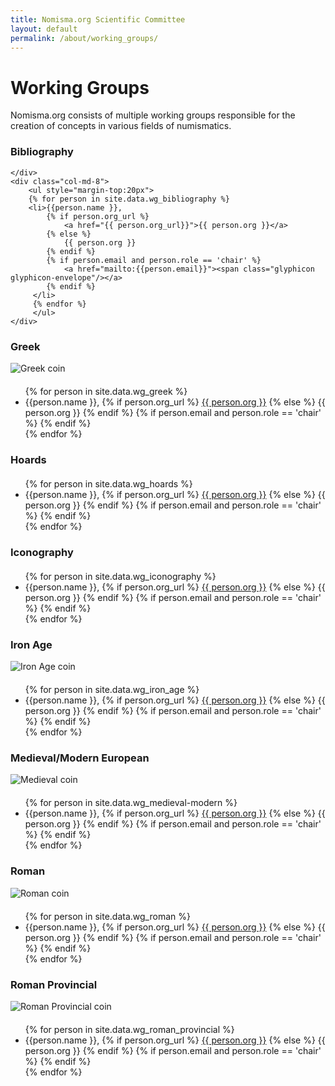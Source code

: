 ```yaml
---
title: Nomisma.org Scientific Committee
layout: default
permalink: /about/working_groups/
---
```


# Working Groups
Nomisma.org consists of multiple working groups responsible for the creation of concepts in various fields of numismatics.

<div class="row section">
	<div class="col-md-4 text-center">
		<h3>Bibliography</h3>	

	</div>
	<div class="col-md-8">
		<ul style="margin-top:20px">
		{% for person in site.data.wg_bibliography %}
		<li>{{person.name }}, 
			{% if person.org_url %}
			    <a href="{{ person.org_url}}">{{ person.org }}</a>
			{% else %}
			    {{ person.org }}
			{% endif %}
			{% if person.email and person.role == 'chair' %}
				<a href="mailto:{{person.email}}"><span class="glyphicon glyphicon-envelope"/></a>
			{% endif %}
		 </li>
		 {% endfor %}
		 </ul>
	</div>
</div>
<div class="row section">
	<div class="col-md-4 text-center">
		<h3>Greek</h3>
		<img src="{{site.baseurl}}/images/greek.jpg" alt="Greek coin"/>
	</div>
	<div class="col-md-8">
		<ul style="margin-top:20px">
		{% for person in site.data.wg_greek %}
		<li>{{person.name }}, 
			{% if person.org_url %}
			    <a href="{{ person.org_url}}">{{ person.org }}</a>
			{% else %}
			    {{ person.org }}
			{% endif %}
			{% if person.email and person.role == 'chair' %}
				<a href="mailto:{{person.email}}"><span class="glyphicon glyphicon-envelope"/></a>
			{% endif %}
		 </li>
		 {% endfor %}
		 </ul>
	</div>
</div>
<div class="row section">
	<div class="col-md-4 text-center">
		<h3>Hoards</h3>
	</div>
	<div class="col-md-8">
		<ul style="margin-top:20px">
		{% for person in site.data.wg_hoards %}
		<li>{{person.name }}, 
			{% if person.org_url %}
			    <a href="{{ person.org_url}}">{{ person.org }}</a>
			{% else %}
			    {{ person.org }}
			{% endif %}
			{% if person.email and person.role == 'chair' %}
				<a href="mailto:{{person.email}}"><span class="glyphicon glyphicon-envelope"/></a>
			{% endif %}
		 </li>
		 {% endfor %}
		 </ul>
	</div>
</div>
<div class="row section">
	<div class="col-md-4 text-center">
		<h3>Iconography</h3>	
	</div>
	<div class="col-md-8">
		<ul style="margin-top:20px">
		{% for person in site.data.wg_iconography %}
		<li>{{person.name }}, 
			{% if person.org_url %}
			    <a href="{{ person.org_url}}">{{ person.org }}</a>
			{% else %}
			    {{ person.org }}
			{% endif %}
			{% if person.email and person.role == 'chair' %}
				<a href="mailto:{{person.email}}"><span class="glyphicon glyphicon-envelope"/></a>
			{% endif %}
		 </li>
		 {% endfor %}
		 </ul>
	</div>
</div>
<div class="row section">
	<div class="col-md-4 text-center">
		<h3>Iron Age</h3>		
		<img src="{{site.baseurl}}/images/iron_age.jpg" alt="Iron Age coin"/>
	</div>
	<div class="col-md-8">
		<ul style="margin-top:20px">
		{% for person in site.data.wg_iron_age %}
		<li>{{person.name }}, 
			{% if person.org_url %}
			    <a href="{{ person.org_url}}">{{ person.org }}</a>
			{% else %}
			    {{ person.org }}
			{% endif %}
			{% if person.email and person.role == 'chair' %}
				<a href="mailto:{{person.email}}"><span class="glyphicon glyphicon-envelope"/></a>
			{% endif %}
		 </li>
		 {% endfor %}
		 </ul>
	</div>
</div>
<div class="row section">
	<div class="col-md-4 text-center">
		<h3>Medieval/Modern European</h3>		
		<img src="{{site.baseurl}}/images/medieval.jpg" alt="Medieval coin"/>
	</div>
	<div class="col-md-8">
		<ul style="margin-top:20px">
		{% for person in site.data.wg_medieval-modern %}
		<li>{{person.name }}, 
			{% if person.org_url %}
			    <a href="{{ person.org_url}}">{{ person.org }}</a>
			{% else %}
			    {{ person.org }}
			{% endif %}
			{% if person.email and person.role == 'chair' %}
				<a href="mailto:{{person.email}}"><span class="glyphicon glyphicon-envelope"/></a>
			{% endif %}
		 </li>
		 {% endfor %}
		 </ul>
	</div>
</div>
<div class="row section">
	<div class="col-md-4 text-center">
		<h3>Roman</h3>		
		<img src="{{site.baseurl}}/images/roman.jpg" alt="Roman coin"/>
	</div>
	<div class="col-md-8">
		<ul style="margin-top:20px">
		{% for person in site.data.wg_roman %}
		<li>{{person.name }}, 
			{% if person.org_url %}
			    <a href="{{ person.org_url}}">{{ person.org }}</a>
			{% else %}
			    {{ person.org }}
			{% endif %}
			{% if person.email and person.role == 'chair' %}
				<a href="mailto:{{person.email}}"><span class="glyphicon glyphicon-envelope"/></a>
			{% endif %}
		 </li>
		 {% endfor %}
		 </ul>
	</div>
</div>
<div class="row section">
	<div class="col-md-4 text-center">
		<h3>Roman Provincial</h3>
		<img src="{{site.baseurl}}/images/roman_provincial.jpg" alt="Roman Provincial coin"/>
	</div>
	<div class="col-md-8">
		<ul style="margin-top:20px">
		{% for person in site.data.wg_roman_provincial %}
		<li>{{person.name }}, 
			{% if person.org_url %}
			    <a href="{{ person.org_url}}">{{ person.org }}</a>
			{% else %}
			    {{ person.org }}
			{% endif %}
			{% if person.email and person.role == 'chair' %}
				<a href="mailto:{{person.email}}"><span class="glyphicon glyphicon-envelope"/></a>
			{% endif %}
		 </li>
		 {% endfor %}
		 </ul>
	</div>
</div>
